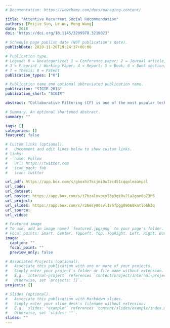 ```yaml
---
# Documentation: https://wowchemy.com/docs/managing-content/

title: "Attentive Recurrent Social Recommendation"
authors: [Peijie Sun, Le Wu, Meng Wang]
date: 2018
doi: "https://doi.org/10.1145/3209978.3210023"

# Schedule page publish date (NOT publication's date).
publishDate: 2020-11-20T19:24:37+08:00

# Publication type.
# Legend: 0 = Uncategorized; 1 = Conference paper; 2 = Journal article;
# 3 = Preprint / Working Paper; 4 = Report; 5 = Book; 6 = Book section;
# 7 = Thesis; 8 = Patent
publication_types: ["0"]

# Publication name and optional abbreviated publication name.
publication: "SIGIR 2018"
publication_short: "SIGIR"

abstract: "Collaborative Filtering (CF) is one of the most popular techniques for building recommender systems. To alleviate the data sparsity issue in CF, social recommendation has emerged by leveraging social influence among users for better recommendation performance. In these systems, uses’ preferences over time are determined by their temporal dynamic interests as well as the general static interests. In the meantime, the complex interplay between users’ internal interests and the social influence from the social network drives the evolution of users’ preferences over time. Nevertheless, traditional approaches either neglected the social network structure for temporal recommendation or assumed a static social influence strength for static social recommendation. Thus, the problem of how to leverage social influence to enhance temporal social recommendation performance remains pretty much open. To this end, in this paper, we present an attentive recurrent network based approach for temporal social recommendation. In the proposed approach, we model users’ complex dynamic and general static preferences over time by fusing social influence among users with two attention networks. Specifically, in the dynamic preference modeling process, we design a dynamic social aware recurrent neural network to capture users’ complex latent interests over time, where a temporal attention network is proposed to learn the temporal social influence over time. In the general static preference modeling process, we characterize each user’s static interest by introducing a static social attention network to model the stationary social influence among users. The output of the dynamic preferences and the static pref- erences are combined together in a unified end-to-end framework for the temporal social recommendation task. Finally, experimental results on two real-world datasets clearly show the superiority of our proposed model compared to the baselines."

# Summary. An optional shortened abstract.
summary: ""

tags: []
categories: []
featured: false

# Custom links (optional).
#   Uncomment and edit lines below to show custom links.
# links:
# - name: Follow
#   url: https://twitter.com
#   icon_pack: fab
#   icon: twitter

url_pdf: https://app.box.com/s/gboxhz7kcjmi0w7zc451cqqoleaanpcl
url_code:
url_dataset:
url_poster: https://app.box.com/s/t7hzalnvpxyl3p3gi9v21a2gon0o73h5
url_project:
url_slides: https://app.box.com/s/r26esy90svl17bfpgg09b68kntlo6h3q
url_source:
url_video:

# Featured image
# To use, add an image named `featured.jpg/png` to your page's folder. 
# Focal points: Smart, Center, TopLeft, Top, TopRight, Left, Right, BottomLeft, Bottom, BottomRight.
image:
  caption: ""
  focal_point: ""
  preview_only: false

# Associated Projects (optional).
#   Associate this publication with one or more of your projects.
#   Simply enter your project's folder or file name without extension.
#   E.g. `internal-project` references `content/project/internal-project/index.md`.
#   Otherwise, set `projects: []`.
projects: []

# Slides (optional).
#   Associate this publication with Markdown slides.
#   Simply enter your slide deck's filename without extension.
#   E.g. `slides: "example"` references `content/slides/example/index.md`.
#   Otherwise, set `slides: ""`.
slides: ""
---
```

